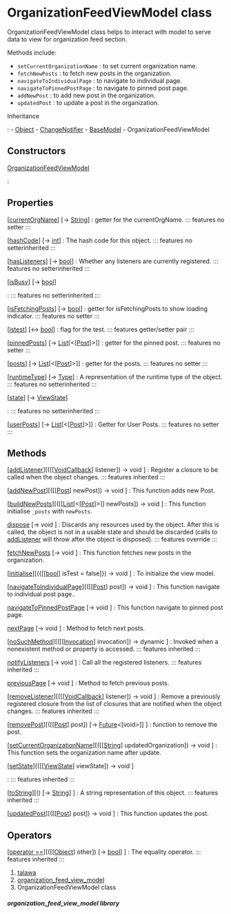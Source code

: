 
<div>

# OrganizationFeedViewModel class

</div>


OrganizationFeedViewModel class helps to interact with model to serve
data to view for organization feed section.

Methods include:

-   `setCurrentOrganizationName` : to set current organization name.
-   `fetchNewPosts` : to fetch new posts in the organization.
-   `navigateToIndividualPage` : to navigate to individual page.
-   `navigateToPinnedPostPage` : to navigate to pinned post page.
-   `addNewPost` : to add new post in the organization.
-   `updatedPost` : to update a post in the organization.




Inheritance

:   -   [Object](https://api.flutter.dev/flutter/dart-core/Object-class.html)
    -   [ChangeNotifier](https://api.flutter.dev/flutter/foundation/ChangeNotifier-class.html)
    -   [BaseModel](../view_model_base_view_model/BaseModel-class.html)
    -   OrganizationFeedViewModel



## Constructors

[OrganizationFeedViewModel](../view_model_after_auth_view_models_feed_view_models_organization_feed_view_model/OrganizationFeedViewModel/OrganizationFeedViewModel.html)

:   



## Properties

[[currentOrgName](../view_model_after_auth_view_models_feed_view_models_organization_feed_view_model/OrganizationFeedViewModel/currentOrgName.html)] [→ [String](https://api.flutter.dev/flutter/dart-core/String-class.html)]
:   getter for the currentOrgName.
    ::: features
    no setter
    :::

[[hashCode](https://api.flutter.dev/flutter/dart-core/Object/hashCode.html)] [→ [int](https://api.flutter.dev/flutter/dart-core/int-class.html)]
:   The hash code for this object.
    ::: features
    no setterinherited
    :::

[[hasListeners](https://api.flutter.dev/flutter/foundation/ChangeNotifier/hasListeners.html)] [→ [bool](https://api.flutter.dev/flutter/dart-core/bool-class.html)]
:   Whether any listeners are currently registered.
    ::: features
    no setterinherited
    :::

[[isBusy](../view_model_base_view_model/BaseModel/isBusy.html)] [→ [bool](https://api.flutter.dev/flutter/dart-core/bool-class.html)]

:   ::: features
    no setterinherited
    :::

[[isFetchingPosts](../view_model_after_auth_view_models_feed_view_models_organization_feed_view_model/OrganizationFeedViewModel/isFetchingPosts.html)] [→ [bool](https://api.flutter.dev/flutter/dart-core/bool-class.html)]
:   getter for isFetchingPosts to show loading indicator.
    ::: features
    no setter
    :::

[[istest](../view_model_after_auth_view_models_feed_view_models_organization_feed_view_model/OrganizationFeedViewModel/istest.html)] [↔ [bool](https://api.flutter.dev/flutter/dart-core/bool-class.html)]
:   flag for the test.
    ::: features
    getter/setter pair
    :::

[[pinnedPosts](../view_model_after_auth_view_models_feed_view_models_organization_feed_view_model/OrganizationFeedViewModel/pinnedPosts.html)] [→ [List](https://api.flutter.dev/flutter/dart-core/List-class.html)[\<[[Post](../models_post_post_model/Post-class.html)]\>]]
:   getter for the pinned post.
    ::: features
    no setter
    :::

[[posts](../view_model_after_auth_view_models_feed_view_models_organization_feed_view_model/OrganizationFeedViewModel/posts.html)] [→ [List](https://api.flutter.dev/flutter/dart-core/List-class.html)[\<[[Post](../models_post_post_model/Post-class.html)]\>]]
:   getter for the posts.
    ::: features
    no setter
    :::

[[runtimeType](https://api.flutter.dev/flutter/dart-core/Object/runtimeType.html)] [→ [Type](https://api.flutter.dev/flutter/dart-core/Type-class.html)]
:   A representation of the runtime type of the object.
    ::: features
    no setterinherited
    :::

[[state](../view_model_base_view_model/BaseModel/state.html)] [→ [ViewState](../enums_enums/ViewState.html)]

:   ::: features
    no setterinherited
    :::

[[userPosts](../view_model_after_auth_view_models_feed_view_models_organization_feed_view_model/OrganizationFeedViewModel/userPosts.html)] [→ [List](https://api.flutter.dev/flutter/dart-core/List-class.html)[\<[[Post](../models_post_post_model/Post-class.html)]\>]]
:   Getter for User Posts.
    ::: features
    no setter
    :::



## Methods

[[addListener](https://api.flutter.dev/flutter/foundation/ChangeNotifier/addListener.html)][([[[VoidCallback](https://api.flutter.dev/flutter/dart-ui/VoidCallback.html)] listener]) → void ]
:   Register a closure to be called when the object changes.
    ::: features
    inherited
    :::

[[addNewPost](../view_model_after_auth_view_models_feed_view_models_organization_feed_view_model/OrganizationFeedViewModel/addNewPost.html)][([[[Post](../models_post_post_model/Post-class.html)] newPost]) → void ]
:   This function adds new Post.

[[buildNewPosts](../view_model_after_auth_view_models_feed_view_models_organization_feed_view_model/OrganizationFeedViewModel/buildNewPosts.html)][([[[List](https://api.flutter.dev/flutter/dart-core/List-class.html)[\<[[Post](../models_post_post_model/Post-class.html)]\>]] newPosts]) → void ]
:   This function initialise `_posts` with `newPosts`.

[dispose](../view_model_after_auth_view_models_feed_view_models_organization_feed_view_model/OrganizationFeedViewModel/dispose.html) [→ void ]
:   Discards any resources used by the object. After this is called, the
    object is not in a usable state and should be discarded (calls to
    [addListener](https://api.flutter.dev/flutter/foundation/ChangeNotifier/addListener.html)
    will throw after the object is disposed).
    ::: features
    override
    :::

[fetchNewPosts](../view_model_after_auth_view_models_feed_view_models_organization_feed_view_model/OrganizationFeedViewModel/fetchNewPosts.html) [→ void ]
:   This function fetches new posts in the organization.

[[initialise](../view_model_after_auth_view_models_feed_view_models_organization_feed_view_model/OrganizationFeedViewModel/initialise.html)][({[[[bool](https://api.flutter.dev/flutter/dart-core/bool-class.html)] isTest = false]}) → void ]
:   To initialize the view model.

[[navigateToIndividualPage](../view_model_after_auth_view_models_feed_view_models_organization_feed_view_model/OrganizationFeedViewModel/navigateToIndividualPage.html)][([[[Post](../models_post_post_model/Post-class.html)] post]) → void ]
:   This function navigate to individual post page..

[navigateToPinnedPostPage](../view_model_after_auth_view_models_feed_view_models_organization_feed_view_model/OrganizationFeedViewModel/navigateToPinnedPostPage.html) [→ void ]
:   This function navigate to pinned post page.

[nextPage](../view_model_after_auth_view_models_feed_view_models_organization_feed_view_model/OrganizationFeedViewModel/nextPage.html) [→ void ]
:   Method to fetch next posts.

[[noSuchMethod](https://api.flutter.dev/flutter/dart-core/Object/noSuchMethod.html)][([[[Invocation](https://api.flutter.dev/flutter/dart-core/Invocation-class.html)] invocation]) → dynamic ]
:   Invoked when a nonexistent method or property is accessed.
    ::: features
    inherited
    :::

[notifyListeners](https://api.flutter.dev/flutter/foundation/ChangeNotifier/notifyListeners.html) [→ void ]
:   Call all the registered listeners.
    ::: features
    inherited
    :::

[previousPage](../view_model_after_auth_view_models_feed_view_models_organization_feed_view_model/OrganizationFeedViewModel/previousPage.html) [→ void ]
:   Method to fetch previous posts.

[[removeListener](https://api.flutter.dev/flutter/foundation/ChangeNotifier/removeListener.html)][([[[VoidCallback](https://api.flutter.dev/flutter/dart-ui/VoidCallback.html)] listener]) → void ]
:   Remove a previously registered closure from the list of closures
    that are notified when the object changes.
    ::: features
    inherited
    :::

[[removePost](../view_model_after_auth_view_models_feed_view_models_organization_feed_view_model/OrganizationFeedViewModel/removePost.html)][([[[Post](../models_post_post_model/Post-class.html)] post]) [→ [Future](https://api.flutter.dev/flutter/dart-core/Future-class.html)\<[void\>]] ]
:   function to remove the post.

[[setCurrentOrganizationName](../view_model_after_auth_view_models_feed_view_models_organization_feed_view_model/OrganizationFeedViewModel/setCurrentOrganizationName.html)][([[[String](https://api.flutter.dev/flutter/dart-core/String-class.html)] updatedOrganization]) → void ]
:   This function sets the organization name after update.

[[setState](../view_model_base_view_model/BaseModel/setState.html)][([[[ViewState](../enums_enums/ViewState.html)] viewState]) → void ]

:   ::: features
    inherited
    :::

[[toString](https://api.flutter.dev/flutter/dart-core/Object/toString.html)][() [→ [String](https://api.flutter.dev/flutter/dart-core/String-class.html)] ]
:   A string representation of this object.
    ::: features
    inherited
    :::

[[updatedPost](../view_model_after_auth_view_models_feed_view_models_organization_feed_view_model/OrganizationFeedViewModel/updatedPost.html)][([[[Post](../models_post_post_model/Post-class.html)] post]) → void ]
:   This function updates the post.



## Operators

[[operator ==](https://api.flutter.dev/flutter/dart-core/Object/operator_equals.html)][([[[Object](https://api.flutter.dev/flutter/dart-core/Object-class.html)] other]) [→ [bool](https://api.flutter.dev/flutter/dart-core/bool-class.html)] ]
:   The equality operator.
    ::: features
    inherited
    :::







1.  [talawa](../index.html)
2.  [organization_feed_view_model](../view_model_after_auth_view_models_feed_view_models_organization_feed_view_model/)
3.  OrganizationFeedViewModel class

##### organization_feed_view_model library







